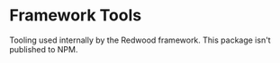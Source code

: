 # Framework Tools

Tooling used internally by the Redwood framework.
This package isn't published to NPM.
